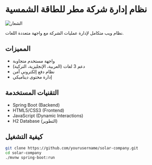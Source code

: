 # نظام إدارة شركة مطر للطاقة الشمسية

![الشعار](/images/logo.png)

نظام ويب متكامل لإدارة عمليات الشركة مع واجهة متعددة اللغات.

## المميزات
- واجهة مستخدم متجاوبة
- دعم 3 لغات (العربية، الإنجليزية، التركية)
- نظام دفع إلكتروني آمن
- إدارة محتوى ديناميكي

## التقنيات المستخدمة
- Spring Boot (Backend)
- HTML5/CSS3 (Frontend)
- JavaScript (Dynamic Interactions)
- H2 Database (التطوير)

## كيفية التشغيل
```bash
git clone https://github.com/yourusername/solar-company.git
cd solar-company
./mvnw spring-boot:run
